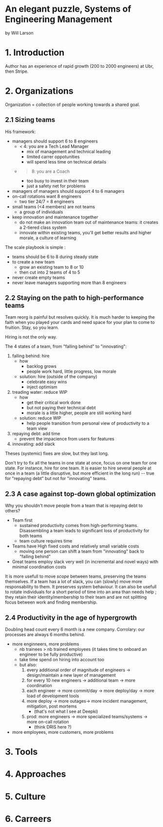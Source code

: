 # An elegant puzzle, Systems of Engineering Management
by Will Larson

# 1. Introduction
Author has an experience of rapid growth (200 to 2000 engineers) at Ubr, then Stripe.

# 2. Organizations
Organization = collection of people working towards a shared goal.

## 2.1 Sizing teams
His framework:
- managers should support 6 to 8 engineers
	- < 4: you are a Tech Lead Manager
		- mix of management and technical leading
		- limited carrer oppotunities
		- will spend less time on technical details
	- > 8: you are a Coach
		- too busy to invest in their team
		- just a safety net for problems
- managers of managers should support 4 to 6 managers
- on-call rotations want 8 engineers
	- two tier 24/7 = 8 engineers
- small teams (<4 members) are not teams
	- a group of individuals
- keep innovation and maintenance together
	- do not make an innovation team out of maintenance teams: it creates a 2-tiered class system
	- innovate within existing teams, you'll get better results and higher morale, a culture of learning

The scale playbook is simple :
- teams should be 6 to 8 during steady state
- to create a new team
	- grow an existing team to 8 or 10
	- then cut into 2 teams of 4 to 5
- never create empty teams
- never leave managers supporting more than 8 engineers

## 2.2 Staying on the path to high-performance teams
Team reorg is painful but resolves quickly. It is much harder to keeping the faith when you played your cards and need space for your plan to come to fruition. Stay, so you learn.

Hiring is not the only way.

The 4 states of a team, from "falling behind" to "innovating":
1. falling behind: hire
	- how
		- backlog grows
		- people work hard, little progress, low morale
	- solution: hire (outside of the company)
		- celebrate easy wins
		- inject optimism
2. treading water: reduce WIP
	- how
		- get their critical work done
		- but not paying their technical debt
		- morale is a little higher, people are still working hard
	- solution: reduce WIP
		- help people transition from personal view of productivity to a team view
3. repaying debt: add time
	- prevent the impacience from users for features
4. innovating: add slack

Theses (systemic) fixes are slow, but they last long.

Don't try to fix all the teams in one state at once, focus on one team for one state. For instance, hire for one team. It is easier to hire several people at once in a team (a little disruptive, but more efficient in the long run) -- true for "repaying debt" but not for "innovating" teams.

## 2.3 A case against top-down global optimization
Why you shouldn't move people from a team that is repaying debt to others? 
- Team first
	- sustained productivity comes from high-performing teams. Disassembling a team leads to significant loss of productivity for both teams
	- team culture requires time
- Teams have High fixed costs and relatively small variable costs
	- moving one person can shift a team from "innovating" back to "falling behind"
- Great teams employ slack very well (in incremental and novel ways) with minimal coordination costs

It is more usefull to move _scope_ between teams, preserving the teams themselves. If a team has a lot of slack, you can (slowly) move more responsability to them. It preserves system behaviour. It can also be usefull to rotate individuals for a short period of time  into an area than needs help ; they retain their identity/membership to their team and are not splitting focus between work and finding membership.

## 2.4 Productivity in the age of hypergrowth
Doubling head count every 6 month is a new company. Corrolary: our processes are always 6 months behind.
- more enginneers, more problems
	- nb trainees > nb trained employees (it takes time to onboard an engineer to be fully productive)
	- take time spend on hiring into account too
	- but also:
		1. every additional order of magnitude of engineers -> design/maintain a new layer of management
		2. for every 10 new engineers -> additional team -> more coordination
		3. each engineer -> more commit/day -> more deploy/day -> more load of development tools
		4. more deploy -> more outages-> more incident management, mitigation, post mortems
			- (that's not what I see at Deepki)
		5. prod: more engineers -> more specialized teams/systems -> more on-call rotation
			- (think DRIS here ?)
- more employees, more customers, more problems

# 3. Tools
# 4. Approaches
# 5. Culture
# 6. Carreers
